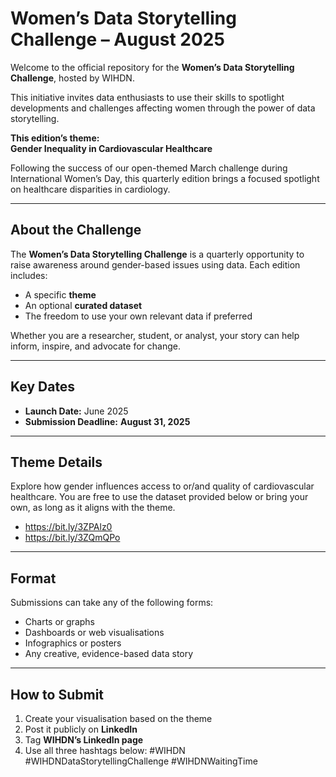 # Women’s Data Storytelling Challenge – August 2025

Welcome to the official repository for the **Women’s Data Storytelling Challenge**, hosted by WIHDN.

This initiative invites data enthusiasts to use their skills to spotlight developments and challenges affecting women through the power of data storytelling.

 **This edition’s theme:**  
**Gender Inequality in Cardiovascular Healthcare**

Following the success of our open-themed March challenge during International Women’s Day, this quarterly edition brings a focused spotlight on healthcare disparities in cardiology.

---

##  About the Challenge

The **Women’s Data Storytelling Challenge** is a quarterly opportunity to raise awareness around gender-based issues using data. Each edition includes:
- A specific **theme**
- An optional **curated dataset**
- The freedom to use your own relevant data if preferred

Whether you are a researcher, student, or analyst, your story can help inform, inspire, and advocate for change.

---

##  Key Dates

- **Launch Date:** June 2025  
- **Submission Deadline:** **August 31, 2025**

---

##  Theme Details

Explore how gender influences access to or/and quality of cardiovascular healthcare. 
You are free to use the dataset provided below or bring your own,  as long as it aligns with the theme.

- https://bit.ly/3ZPAlz0
- https://bit.ly/3ZQmQPo

  
---

##  Format

Submissions can take any of the following forms:
- Charts or graphs
- Dashboards or web visualisations
- Infographics or posters
- Any creative, evidence-based data story

---

##  How to Submit

1. Create your visualisation based on the theme  
2. Post it publicly on **LinkedIn**  
3. Tag **WIHDN’s LinkedIn page**  
4. Use all three hashtags below:
#WIHDN
#WIHDNDataStorytellingChallenge
#WIHDNWaitingTime
